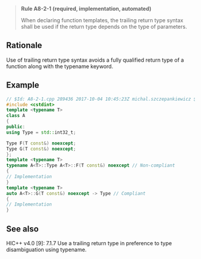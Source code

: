 > **Rule A8-2-1 (required, implementation, automated)**
>
> When declaring function templates, the trailing return type syntax shall
> be used if the return type depends on the type of parameters.

## Rationale

Use of trailing return type syntax avoids a fully qualified return type of a function
along with the typename keyword.

## Example

```cpp
// $Id: A8-2-1.cpp 289436 2017-10-04 10:45:23Z michal.szczepankiewicz $
#include <cstdint>
template <typename T>
class A
{
public:
using Type = std::int32_t;

Type F(T const&) noexcept;
Type G(T const&) noexcept;
};
template <typename T>
typename A<T>::Type A<T>::F(T const&) noexcept // Non-compliant
{
// Implementation
}
template <typename T>
auto A<T>::G(T const&) noexcept -> Type // Compliant
{
// Implementation
}

```

## See also

HIC++ v4.0 [9]: 7.1.7 Use a trailing return type in preference to type
disambiguation using typename.
